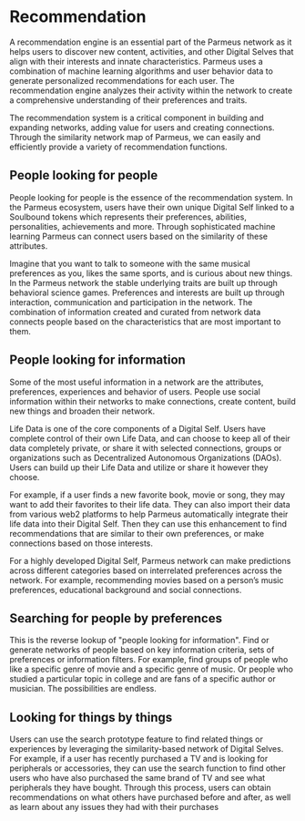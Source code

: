 # Recommendation

A recommendation engine is an essential part of the Parmeus network as it helps users to discover new content, activities, and other Digital Selves that align with their interests and innate characteristics. Parmeus uses a combination of machine learning algorithms and user behavior data to generate personalized recommendations for each user. The recommendation engine analyzes their activity within the network to create a comprehensive understanding of their preferences and traits.

The recommendation system is a critical component in building and expanding networks, adding value for users and creating connections. Through the similarity network map of Parmeus, we can easily and efficiently provide a variety of recommendation functions.

## People looking for people

People looking for people is the essence of the recommendation system. In the Parmeus ecosystem, users have their own unique Digital Self linked to a Soulbound tokens which represents their preferences, abilities, personalities, achievements and more. Through sophisticated machine learning Parmeus can connect users based on the similarity of these attributes.

Imagine that you want to talk to someone with the same musical preferences as you, likes the same sports, and is curious about new things. In the Parmeus network the stable underlying traits are built up through behavioral science games. Preferences and interests are built up through interaction, communication and participation in the network. The combination of information created and curated from network data connects people based on the characteristics that are most important to them.

## People looking for information

Some of the most useful information in a network are the attributes, preferences, experiences and behavior of users. People use social information within their networks to make connections, create content, build new things and broaden their network.

Life Data is one of the core components of a Digital Self. Users have complete control of their own Life Data, and can choose to keep all of their data completely private, or share it with selected connections, groups or organizations such as Decentralized Autonomous Organizations (DAOs). Users can build up their Life Data and utilize or share it however they choose.

For example, if a user finds a new favorite book, movie or song, they may want to add their favorites to their life data. They can also import their data from various web2 platforms to help Parmeus automatically integrate their life data into their Digital Self. Then they can use this enhancement to find recommendations that are similar to their own preferences, or make connections based on those interests. 

For a highly developed Digital Self, Parmeus network can make predictions across different categories based on interrelated preferences across the network. For example, recommending movies based on a person’s music preferences, educational background and social connections.

## Searching for people by preferences

This is the reverse lookup of "people looking for information". Find or generate networks of people based on key information criteria, sets of preferences or information filters. For example, find groups of people who like a specific genre of movie and a specific genre of music. Or people who studied a particular topic in college and are fans of a specific author or musician. The possibilities are endless.

## Looking for things by things

Users can use the search prototype feature to find related things or experiences by leveraging the similarity-based network of Digital Selves. For example, if a user has recently purchased a TV and is looking for peripherals or accessories, they can use the search function to find other users who have also purchased the same brand of TV and see what peripherals they have bought. Through this process, users can obtain recommendations on what others have purchased before and after, as well as learn about any issues they had with their purchases
